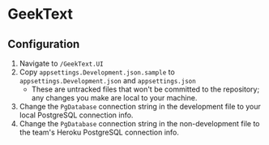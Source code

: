 # GeekText

## Configuration

1. Navigate to `/GeekText.UI`
2. Copy `appsettings.Development.json.sample` to `appsettings.Development.json` and `appsettings.json`
	- These are untracked files that won't be committed to the repository; any changes you make are local to your machine.
3. Change the `PgDatabase` connection string in the development file to your local PostgreSQL connection info.
4. Change the `PgDatabase` connection string in the non-development file to the team's Heroku PostgreSQL connection info.